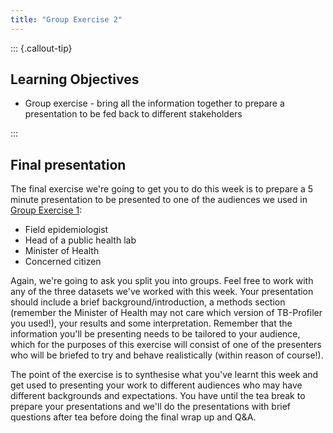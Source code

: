 ```yaml
---
title: "Group Exercise 2"
---
```


::: {.callout-tip}
## Learning Objectives

- Group exercise - bring all the information together to prepare a presentation to be fed back to different stakeholders

:::

## Final presentation

The final exercise we're going to get you to do this week is to prepare a 5 minute presentation to be presented to one of the audiences we used in [Group Exercise 1](13-group_exercise_1.md):

- Field epidemiologist
- Head of a public health lab
- Minister of Health
- Concerned citizen

Again, we're going to ask you split you into groups.  Feel free to work with any of the three datasets we've worked with this week.  Your presentation should include a brief background/introduction, a methods section (remember the Minister of Health may not care which version of TB-Profiler you used!), your results and some interpretation.  Remember that the information you'll be presenting needs to be tailored to your audience, which for the purposes of this exercise will consist of one of the presenters who will be briefed to try and behave realistically (within reason of course!).

The point of the exercise is to synthesise what you've learnt this week and get used to presenting your work to different audiences who may have different backgrounds and expectations. You have until the tea break to prepare your presentations and we'll do the presentations with brief questions after tea before doing the final wrap up and Q&A.


